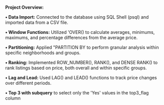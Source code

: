 **Project Overview:**


**• Data Import:** Connected to the database using SQL Shell (psql) and imported data from a CSV file.

**• Window Functions:** Utilized 'OVER() to calculate averages, minimums, maximums, and percentage differences from the average price.

**• Partitioning:** Applied "PARTITION BY to perform granular analysis within specific neighborhoods and groups.

**• Ranking:** Implemented ROW_NUMBER(), RANK(), and DENSE RANK() to rank listings based on price, both overall and within specific groups.

**• Lag and Lead:** Used LAG() and LEAD() functions to track price changes over different periods.

**• Top 3 with subquery** to select only the 'Yes' values in the top3_flag column
